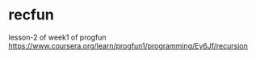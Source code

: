 # recfun
lesson-2 of week1 of progfun
https://www.coursera.org/learn/progfun1/programming/Ey6Jf/recursion
